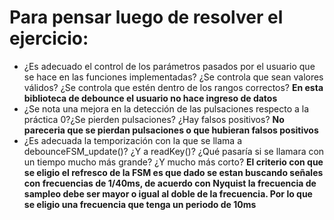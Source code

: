 # Para pensar luego de resolver el ejercicio:

* ¿Es adecuado el control de los parámetros pasados por el usuario que se hace en las funciones implementadas? ¿Se controla que sean valores válidos? ¿Se controla que estén dentro de los rangos correctos?
**En esta biblioteca de debounce el usuario no hace ingreso de datos**
* ¿Se nota una mejora en la detección de las pulsaciones respecto a la práctica 0?¿Se pierden pulsaciones? ¿Hay falsos positivos?
**No pareceria que se pierdan pulsaciones o que hubieran falsos positivos**
* ¿Es adecuada la temporización con la que se llama a debounceFSM_update()? ¿Y a readKey()? ¿Qué pasaría si se llamara con un tiempo mucho más grande? ¿Y mucho más corto?
**El criterio con que se eligio el refresco de la FSM es que dado se estan buscando señales con frecuencias de 1/40ms, de acuerdo con Nyquist la frecuencia de sampleo debe ser mayor o igual al doble de la frecuencia. Por lo que se eligio una frecuencia que tenga un periodo de 10ms**